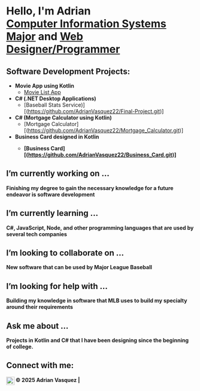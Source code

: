 <h1>Hello, I'm Adrian <br/><a href="https://github.com/AdrianVasquez22">Computer Information Systems Major</a> and <a href="www.linkedin.com/in/adrian-vasquez-student-technology-specialist">Web Designer/Programmer</a></h1>

<h2>Software Development Projects:</h2>

- <b>Movie App using Kotlin</b>
  - <a href=’https://github.com/AdrianVasquez22/MovieBuffs.git’ >Movie List App</a>
- <b>C# (.NET Desktop Applications)</b>
  - [Baseball Stats Service)][(https://github.com/AdrianVasquez22/Final-Project.git)]
- <b>C# (Mortgage Calculator using Kotlin)</b>
  - [Mortgage Calculator][(https://github.com/AdrianVasquez22/Mortgage_Calculator.git)]
- <b>Business Card designed in Kotlin
  - [Business Card][(https://github.com/AdrianVasquez22/Business_Card.git)]
  
<h2> I’m currently working on ...</h2>
        <p>Finishing my degree to gain the necessary knowledge for a future endeavor is software development</p>

<h2> I’m currently learning ...</h2>
        <p>C#, JavaScript, Node, and other programming languages that are used by several tech companies</p>

<h2> I’m looking to collaborate on ...</h2>
        <p> New software that can be used by Major League Baseball</p>

<h2> I’m looking for help with ...</h2>
        <p>Building my knowledge in software that MLB uses to build my specialty around their requirements</p>
        
<h2> Ask me about ...</h2>
        <p>Projects in Kotlin and C# that I have been designing since the beginning of college.</p>


<h2> Connect with me:</h2>

[<img align="left" alt="AdrianVasquez | LinkedIn" width="22px" src="https://cdn.jsdelivr.net/npm/simple-icons@v3/icons/linkedin.svg" />][linkedin]

[linkedin]: www.linkedin.com/in/adrian-vasquez-student-technology-specialist



<footer>
 © 2025 Adrian Vasquez |
</footer>
</body>
</html>
